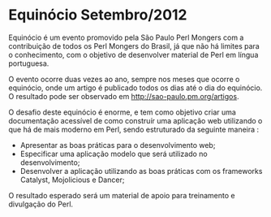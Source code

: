 Equinócio Setembro/2012
=======================

Equinócio é um evento promovido pela São Paulo Perl Mongers com a contribuição de todos os Perl Mongers do Brasil, já que não há limites para o conhecimento, com o objetivo de desenvolver material de Perl em língua portuguesa.

O evento ocorre duas vezes ao ano, sempre nos meses que ocorre o equinócio, onde um artigo é publicado todos os dias até o dia do equinócio. O resultado pode ser observado em http://sao-paulo.pm.org/artigos.

O desafio deste equinócio é enorme, e tem como objetivo criar uma documentação acessível de como construír uma aplicação web utilizando o que há de mais moderno em Perl, sendo estruturado da seguinte maneira :

* Apresentar as boas práticas para o desenvolvimento web;
* Especificar uma aplicação modelo que será utilizado no desenvolvimento;
* Desenvolver a aplicação utilizando as boas práticas com os frameworks Catalyst, Mojolicious e Dancer;

O resultado esperado será um material de apoio para treinamento e divulgação do Perl.